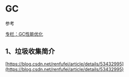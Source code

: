 # GC
参考

[专栏：GC性能优化](https://blog.csdn.net/column/details/14851.html)

## 1、垃圾收集简介
[https://blog.csdn.net/renfufei/article/details/53432995](https://blog.csdn.net/renfufei/article/details/53432995)


